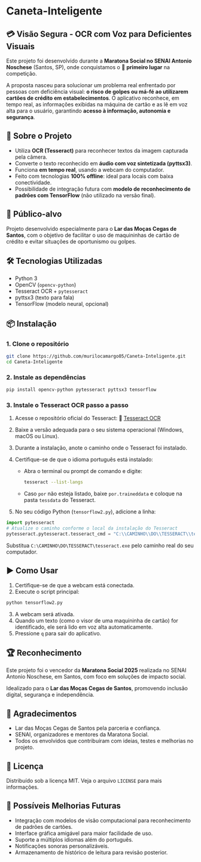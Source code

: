 # Caneta-Inteligente

## 💳 Visão Segura - OCR com Voz para Deficientes Visuais

Este projeto foi desenvolvido durante a **Maratona Social no SENAI Antonio Noschese** (Santos, SP), onde conquistamos o 🥇 **primeiro lugar** na competição.

A proposta nasceu para solucionar um problema real enfrentado por pessoas com deficiência visual: **o risco de golpes ou má-fé ao utilizarem cartões de crédito em estabelecimentos**. O aplicativo reconhece, em tempo real, as informações exibidas na máquina de cartão e as lê em voz alta para o usuário, garantindo **acesso à informação, autonomia e segurança**.

## 🧠 Sobre o Projeto

* Utiliza **OCR (Tesseract)** para reconhecer textos da imagem capturada pela câmera.
* Converte o texto reconhecido em **áudio com voz sintetizada (pyttsx3)**.
* Funciona **em tempo real**, usando a webcam do computador.
* Feito com tecnologias **100% offline**: ideal para locais com baixa conectividade.
* Possibilidade de integração futura com **modelo de reconhecimento de padrões com TensorFlow** (não utilizado na versão final).

## 👥 Público-alvo

Projeto desenvolvido especialmente para o **Lar das Moças Cegas de Santos**, com o objetivo de facilitar o uso de maquininhas de cartão de crédito e evitar situações de oportunismo ou golpes.

## 🛠️ Tecnologias Utilizadas

* Python 3
* OpenCV (`opencv-python`)
* Tesseract OCR + `pytesseract`
* pyttsx3 (texto para fala)
* TensorFlow (modelo neural, opcional)

## 📦 Instalação

### 1. Clone o repositório

```bash
git clone https://github.com/murilocamargo05/Caneta-Inteligente.git
cd Caneta-Inteligente
```

### 2. Instale as dependências

```bash
pip install opencv-python pytesseract pyttsx3 tensorflow
```

### 3. Instale o Tesseract OCR passo a passo

1. Acesse o repositório oficial do Tesseract: 🔗 [Tesseract OCR](https://github.com/tesseract-ocr/tesseract)
2. Baixe a versão adequada para o seu sistema operacional (Windows, macOS ou Linux).
3. Durante a instalação, anote o caminho onde o Tesseract foi instalado.
4. Certifique-se de que o idioma português está instalado:

   * Abra o terminal ou prompt de comando e digite:

     ```bash
     tesseract --list-langs
     ```
   * Caso `por` não esteja listado, baixe `por.traineddata` e coloque na pasta `tessdata` do Tesseract.
5. No seu código Python (`tensorflow2.py`), adicione a linha:

```python
import pytesseract
# Atualize o caminho conforme o local da instalação do Tesseract
pytesseract.pytesseract.tesseract_cmd = "C:\\CAMINHO\\DO\\TESSERACT\\tesseract.exe"
```

Substitua `C:\CAMINHO\DO\TESSERACT\tesseract.exe` pelo caminho real do seu computador.

## ▶️ Como Usar

1. Certifique-se de que a webcam está conectada.
2. Execute o script principal:

```bash
python tensorflow2.py
```

3. A webcam será ativada.
4. Quando um texto (como o visor de uma maquininha de cartão) for identificado, ele será lido em voz alta automaticamente.
5. Pressione `q` para sair do aplicativo.

## 🏆 Reconhecimento

Este projeto foi o vencedor da **Maratona Social 2025** realizada no SENAI Antonio Noschese, em Santos, com foco em soluções de impacto social.

Idealizado para o **Lar das Moças Cegas de Santos**, promovendo inclusão digital, segurança e independência.

## 🤝 Agradecimentos

* Lar das Moças Cegas de Santos pela parceria e confiança.
* SENAI, organizadores e mentores da Maratona Social.
* Todos os envolvidos que contribuíram com ideias, testes e melhorias no projeto.

## 📄 Licença

Distribuído sob a licença MIT. Veja o arquivo `LICENSE` para mais informações.

## 🔮 Possíveis Melhorias Futuras

* Integração com modelos de visão computacional para reconhecimento de padrões de cartões.
* Interface gráfica amigável para maior facilidade de uso.
* Suporte a múltiplos idiomas além do português.
* Notificações sonoras personalizáveis.
* Armazenamento de histórico de leitura para revisão posterior.
